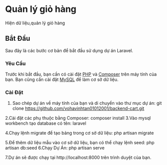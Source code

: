 # Quản lý giỏ hàng

Hiện dữ liệu,quản lý giỏ hàng

## Bắt Đầu

Sau đây là các bước cơ bản để bắt đầu sử dụng dự án Laravel.

### Yêu Cầu

Trước khi bắt đầu, bạn cần có cài đặt [PHP](https://www.php.net/) và [Composer](https://getcomposer.org/) trên máy tính của bạn. Bạn cũng cần cài đặt [MySQL](https://www.mysql.com/) để làm cơ sở dữ liệu.

### Cài Đặt

1. Sao chép dự án về máy tính của bạn và di chuyển vào thư mục dự án:
   git clone https://github.com/vohavinhtan01012001/backend-cart.git
   
2.Cài đặt các phụ thuộc bằng Composer:
    composer install
3.Vào mysql workbench tạo database có tên: laravel

4.Chạy lệnh migrate để tạo bảng trong cơ sở dữ liệu:
    php artisan migrate
    
5.Để thêm dữ liệu mẫu vào cơ sở dữ liệu, bạn có thể chạy lệnh seed:
    php artisan db:seed
6.Chạy Dự Án:
    php artisan serve

7.Dự án sẽ được chạy tại http://localhost:8000 trên trình duyệt của bạn.
